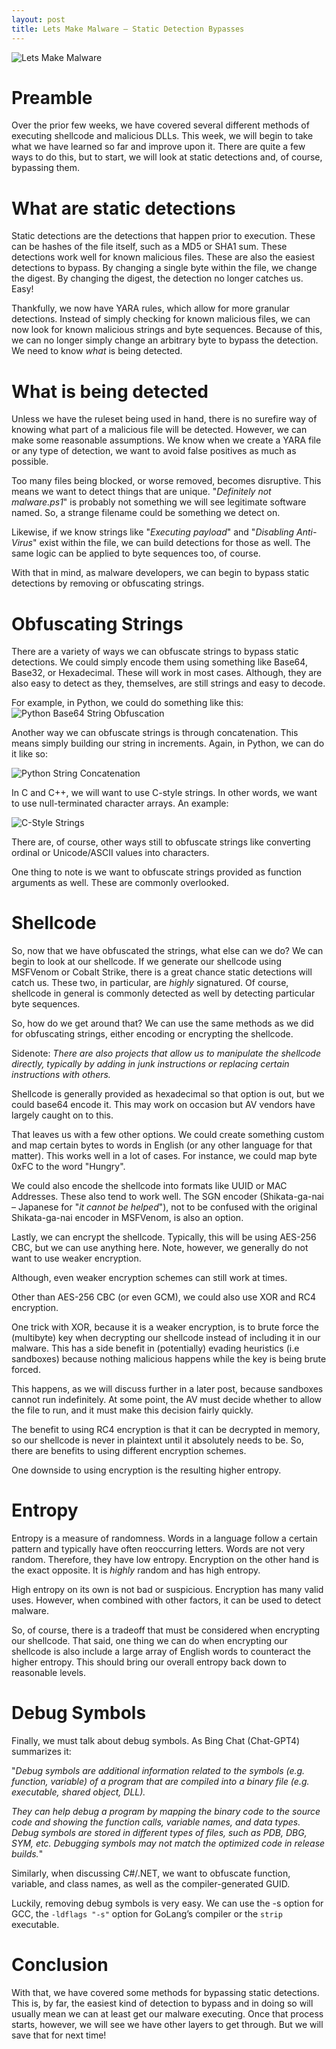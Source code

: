 ```yaml
---
layout: post
title: Lets Make Malware – Static Detection Bypasses
---
```


![Lets Make Malware](/assets/hacker_panda.jpg)

# Preamble
Over the prior few weeks, we have covered several different methods of executing shellcode and malicious DLLs. This week, we will begin to take what we have learned so far and improve upon it. There are quite a few ways to do this, but to start, we will look at static detections and, of course, bypassing them.

# What are static detections
Static detections are the detections that happen prior to execution. These can be hashes of the file itself, such as a MD5 or SHA1 sum. These detections work well for known malicious files. These are also the easiest detections to bypass. By changing a single byte within the file, we change the digest. By changing the digest, the detection no longer catches us. Easy!

Thankfully, we now have YARA rules, which allow for more granular detections. Instead of simply checking for known malicious files, we can now look for known malicious strings and byte sequences. Because of this, we can no longer simply change an arbitrary byte to bypass the detection. We need to know _what_ is being detected.

# What is being detected
Unless we have the ruleset being used in hand, there is no surefire way of knowing what part of a malicious file will be detected. However, we can make some reasonable assumptions. We know when we create a YARA file or any type of detection, we want to avoid false positives as much as possible. 

Too many files being blocked, or worse removed, becomes disruptive. This means we want to detect things that are unique. "_Definitely not malware.ps1_" is probably not something we will see legitimate software named.  So, a strange filename could be something we detect on.

Likewise, if we know strings like "_Executing payload_" and "_Disabling Anti-Virus_" exist within the file, we can build detections for those as well. The same logic can be applied to byte sequences too, of course. 

With that in mind, as malware developers, we can begin to bypass static detections by removing or obfuscating strings.

# Obfuscating Strings
There are a variety of ways we can obfuscate strings to bypass static detections. We could simply encode them using something like Base64, Base32, or Hexadecimal. These will work in most cases. Although, they are also easy to detect as they, themselves, are still strings and easy to decode. 

For example, in Python, we could do something like this:
![Python Base64 String Obfuscation](/assets/python_base64_string_obfuscation.png)

Another way we can obfuscate strings is through concatenation. This means simply building our string in increments. Again, in Python, we can do it like so:

![Python String Concatenation](/assets/string_concat_python.png)

In C and C++, we will want to use C-style strings. In other words, we want to use null-terminated character arrays. An example:

![C-Style Strings](/assets/c-style-string.png)

There are, of course, other ways still to obfuscate strings like converting ordinal or Unicode/ASCII values into characters.

One thing to note is we want to obfuscate strings provided as function arguments as well. These are commonly overlooked.

# Shellcode
So, now that we have obfuscated the strings, what else can we do? We can begin to look at our shellcode. If we generate our shellcode using MSFVenom or Cobalt Strike, there is a great chance static detections will catch us. These two, in particular, are _highly_ signatured. Of course, shellcode in general is commonly detected as well by detecting particular byte sequences. 

So, how do we get around that? We can use the same methods as we did for obfuscating strings, either encoding or encrypting the shellcode. 

Sidenote: _There are also projects that allow us to manipulate the shellcode directly, typically by adding in junk instructions or replacing certain instructions with others._

Shellcode is generally provided as hexadecimal so that option is out, but we could base64 encode it. This may work on occasion but AV vendors have largely caught on to this.

That leaves us with a few other options. We could create something custom and map certain bytes to words in English (or any other language for that matter). This works well in a lot of cases. For instance, we could map byte 0xFC to the word "Hungry". 

We could also encode the shellcode into formats like UUID or MAC Addresses. These also tend to work well. The SGN encoder (Shikata-ga-nai – Japanese for "_it cannot be helped_"), not to be confused with the original Shikata-ga-nai encoder in MSFVenom, is also an option.

Lastly, we can encrypt the shellcode. Typically, this will be using AES-256 CBC, but we can use anything here. Note, however, we generally do not want to use weaker encryption. 

Although, even weaker encryption schemes can still work at times.

Other than AES-256 CBC (or even GCM), we could also use XOR and RC4 encryption. 

One trick with XOR, because it is a weaker encryption, is to brute force the (multibyte) key when decrypting our shellcode instead of including it in our malware. This has a side benefit in (potentially) evading heuristics (i.e sandboxes) because nothing malicious happens while the key is being brute forced. 

This happens, as we will discuss further in a later post, because sandboxes cannot run indefinitely. At some point, the AV must decide whether to allow the file to run, and it must make this decision fairly quickly.

The benefit to using RC4 encryption is that it can be decrypted in memory, so our shellcode is never in plaintext until it absolutely needs to be. So, there are benefits to using different encryption schemes.

One downside to using encryption is the resulting higher entropy.

# Entropy
Entropy is a measure of randomness. Words in a language follow a certain pattern and typically have often reoccurring letters. Words are not very random. Therefore, they have low entropy. Encryption on the other hand is the exact opposite. It is _highly_ random and has high entropy.

High entropy on its own is not bad or suspicious. Encryption has many valid uses. However, when combined with other factors, it can be used to detect malware. 

So, of course, there is a tradeoff that must be considered when encrypting our shellcode. That said, one thing we can do when encrypting our shellcode is also include a large array of English words to counteract the higher entropy. This should bring our overall entropy back down to reasonable levels.

# Debug Symbols
Finally, we must talk about debug symbols. As Bing Chat (Chat-GPT4) summarizes it:

"_Debug symbols are additional information related to the symbols (e.g. function, variable) of a program that are compiled into a binary file (e.g. executable, shared object, DLL)._

_They can help debug a program by mapping the binary code to the source code and showing the function calls, variable names, and data types. Debug symbols are stored in different types of files, such as PDB, DBG, SYM, etc. Debugging symbols may not match the optimized code in release builds._"

Similarly, when discussing C#/.NET, we want to obfuscate function, variable, and class names, as well as the compiler-generated GUID.

Luckily, removing debug symbols is very easy. We can use the -s option for GCC, the `-ldflags "-s"` option for GoLang’s compiler or the `strip` executable.

# Conclusion
With that, we have covered some methods for bypassing static detections. This is, by far, the easiest kind of detection to bypass and in doing so will usually mean we can at least get our malware executing. Once that process starts, however, we will see we have other layers to get through. But we will save that for next time! 

